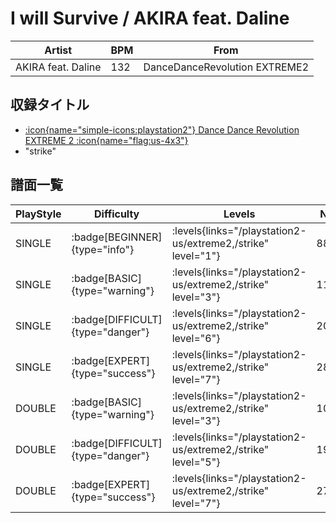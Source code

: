 # I will Survive / AKIRA feat. Daline

|Artist|BPM|From|
|------|---|----|
|AKIRA feat. Daline|132|DanceDanceRevolution EXTREME2|

## 収録タイトル

- [:icon{name="simple-icons:playstation2"} Dance Dance Revolution EXTREME 2 :icon{name="flag:us-4x3"}](/playstation2-us/extreme2)
- "strike"

## 譜面一覧

|PlayStyle|Difficulty|Levels|Notes|Movie|
|---------|----------|------|-----|-----|
|SINGLE| :badge[BEGINNER]{type="info"}| :levels{links="/playstation2-us/extreme2,/strike" level="1"}|88/0||
|SINGLE| :badge[BASIC]{type="warning"}| :levels{links="/playstation2-us/extreme2,/strike" level="3"}|113/14||
|SINGLE| :badge[DIFFICULT]{type="danger"}| :levels{links="/playstation2-us/extreme2,/strike" level="6"}|200/21||
|SINGLE| :badge[EXPERT]{type="success"}| :levels{links="/playstation2-us/extreme2,/strike" level="7"}|287/6||
|DOUBLE| :badge[BASIC]{type="warning"}| :levels{links="/playstation2-us/extreme2,/strike" level="3"}|108/4||
|DOUBLE| :badge[DIFFICULT]{type="danger"}| :levels{links="/playstation2-us/extreme2,/strike" level="5"}|191/11||
|DOUBLE| :badge[EXPERT]{type="success"}| :levels{links="/playstation2-us/extreme2,/strike" level="7"}|272/4||
